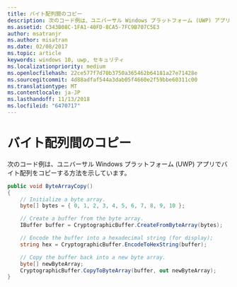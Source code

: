 ```yaml
---
title: バイト配列間のコピー
description: 次のコード例は、ユニバーサル Windows プラットフォーム (UWP) アプリでバイト配列をコピーする方法を示しています。
ms.assetid: C343B08C-1FA1-40FD-8CA5-7FC9B707C5E3
author: msatranjr
ms.author: misatran
ms.date: 02/08/2017
ms.topic: article
keywords: windows 10, uwp, セキュリティ
ms.localizationpriority: medium
ms.openlocfilehash: 22ce577f7d70b3750a365462b64181a27e71428e
ms.sourcegitcommit: 4d88adfaf544a3dab05f4660e2f59bbe60311c00
ms.translationtype: MT
ms.contentlocale: ja-JP
ms.lasthandoff: 11/13/2018
ms.locfileid: "6470717"
---
```

# <a name="copy-to-and-from-byte-arrays"></a>バイト配列間のコピー



次のコード例は、ユニバーサル Windows プラットフォーム (UWP) アプリでバイト配列をコピーする方法を示しています。

```cs
public void ByteArrayCopy()
{
    // Initialize a byte array.
    byte[] bytes = { 0, 1, 2, 3, 4, 5, 6, 7, 8, 9, 10 };

    // Create a buffer from the byte array.
    IBuffer buffer = CryptographicBuffer.CreateFromByteArray(bytes);

    // Encode the buffer into a hexadecimal string (for display);
    string hex = CryptographicBuffer.EncodeToHexString(buffer);

    // Copy the buffer back into a new byte array.
    byte[] newByteArray;
    CryptographicBuffer.CopyToByteArray(buffer, out newByteArray);
}
```
